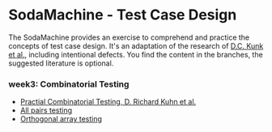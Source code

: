 # SodaMachine - Test Case Design
  
The SodaMachine provides an exercise to comprehend and practice the concepts of test case design.
It's an adaptation of the research of [D.C. Kunk et al.][1], including intentional defects.
You find the content in the branches, the suggested literature is optional.


### week3: Combinatorial Testing 
* [Practial Combinatorial Testing, D. Richard Kuhn et al.][2]
* [All pairs testing][3]
* [Orthogonal array testing][4]


[1]: https://pdfs.semanticscholar.org/c099/37b9d87cf8020fc897b882c412229f5a7c68.pdf
[2]: https://nvlpubs.nist.gov/nistpubs/Legacy/SP/nistspecialpublication800-142.pdf
[3]: https://en.wikipedia.org/wiki/All-pairs_testing
[4]: https://en.wikipedia.org/wiki/Orthogonal_array_testing
